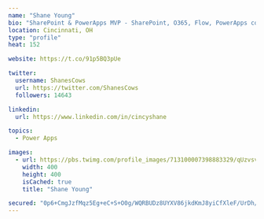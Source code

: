 ```yaml
---
name: "Shane Young"
bio: "SharePoint & PowerApps MVP - SharePoint, O365, Flow, PowerApps consulting? @PowerApps911 | Pure Snark? You found it."
location: Cincinnati, OH
type: "profile"
heat: 152

website: https://t.co/91p5BQ3pUe

twitter:
  username: ShanesCows
  url: https://twitter.com/ShanesCows
  followers: 14643

linkedin:
  url: https://www.linkedin.com/in/cincyshane

topics:
  - Power Apps

images:
  - url: https://pbs.twimg.com/profile_images/713100007398883329/qUzvsvQ3_400x400.jpg
    width: 400
    height: 400
    isCached: true
    title: "Shane Young"

secured: "0p6+CmgJzfMqz5Eg+eC+S+O0g/WQRBUDz8UYXV86jkdKmJ8yiCfXleF/UrDh/+aqoKB/GZ7wbYdduqnDCdijvPDsDFgLwPps4tMPGO8s0d+OkPec+f4XYYwYcHEZ+079BzJ73VZvs1H9GDubNWvoQEP7aeMhtGRFGOiG3unus4BWVtYsz7YRsieubeZVeZkXX20oZ+JHxeY+L9Jd4/1Yl3IsouoruBQhUb2IoKm8TZKOHaa9DSDROKiOQxyunfkJr8yzTYGRJzdAfiLSmIPHVlhy350TJcwV13xUAvsJ138uyHAy6CTd2G5QY6Rsy2Mbeys6g0IbtY2Fi74I1p8uANuZFR+yjiyr2126cEFBPHnmjQZ5romql96A0jzuXEf/Nnz9BlTC7+uDPQfHXNAYjAA7Mu3yb+clB10/FjJJVjE=;0OC17ggH0tbef8tEAmduEg=="
---
```


